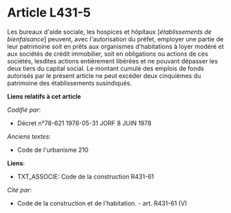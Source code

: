 # Article L431-5

Les bureaux d'aide sociale, les hospices et hôpitaux [*établissements de bienfaisance*] peuvent, avec l'autorisation du
préfet, employer une partie de leur patrimoine soit en prêts aux organismes d'habitations à loyer modéré et aux sociétés de
crédit immobilier, soit en obligations ou actions de ces sociétés, lesdites actions entièrement libérées et ne pouvant
dépasser les deux tiers du capital social. Le montant cumulé des emplois de fonds autorisés par le présent article ne peut
excéder deux cinquièmes du patrimoine des établissements susindiqués.

**Liens relatifs à cet article**

_Codifié par_:

  - Décret n°78-621 1978-05-31 JORF 8 JUIN 1978

_Anciens textes_:

  - Code de l'urbanisme 210

**Liens**:

  - TXT_ASSOCIE: Code de la construction R431-61

_Cité par_:

  - Code de la construction et de l'habitation. - art. R431-61 (V)
